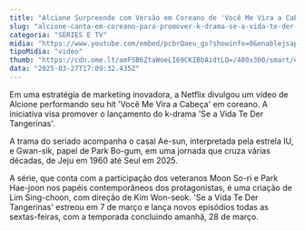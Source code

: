 ```yaml
---
title: "Alcione Surpreende com Versão em Coreano de 'Você Me Vira a Cabeça' para Promover Série da Netflix"
slug: "alcione-canta-em-coreano-para-promover-k-drama-se-a-vida-te-der-tangerinas"
categoria: "SÉRIES E TV"
midia: "https://www.youtube.com/embed/pcbrQaeu_gs?showinfo=0&enablejsapi=1"
tipoMidia: "video"
thumb: "https://cdn.ome.lt/amFSB6ZtaWoeLI69CKIBbAidtLQ=/480x360/smart/extras/conteudos/omelete_THUMB_-_2025-03-27T132959.607.png"
data: "2025-03-27T17:09:32.435Z"
---
```


Em uma estratégia de marketing inovadora, a Netflix divulgou um vídeo de Alcione performando seu hit 'Você Me Vira a Cabeça' em coreano. A iniciativa visa promover o lançamento do k-drama 'Se a Vida Te Der Tangerinas'.

A trama do seriado acompanha o casal Ae-sun, interpretada pela estrela IU, e Gwan-sik, papel de Park Bo-gum, em uma jornada que cruza várias décadas, de Jeju em 1960 até Seul em 2025.

A série, que conta com a participação dos veteranos Moon So-ri e Park Hae-joon nos papéis contemporâneos dos protagonistas, é uma criação de Lim Sing-choon, com direção de Kim Won-seok. 'Se a Vida Te Der Tangerinas' estreou em 7 de março e lança novos episódios todas as sextas-feiras, com a temporada concluindo amanhã, 28 de março.